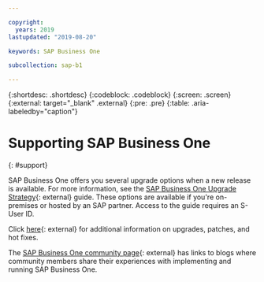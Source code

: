 ```yaml
---

copyright:
  years: 2019
lastupdated: "2019-08-20"

keywords: SAP Business One

subcollection: sap-b1

---
```


{:shortdesc: .shortdesc}
{:codeblock: .codeblock}
{:screen: .screen}
{:external: target="_blank" .external}
{:pre: .pre}
{:table: .aria-labeledby="caption"}

# Supporting SAP Business One
{: #support}

SAP Business One offers you several upgrade options when a new release is available. For more information, see the [SAP Business One Upgrade Strategy](https://help.sap.com/http.svc/rc/011000358700001396142012e/9.3/en-US/B1_Upgrade_Strategy.pdf){: external} guide. These options are available if you're on-premises or hosted by an SAP partner. Access to the guide requires an S-User ID.

Click [here](https://support.sap.com/en/offerings-programs/support-small-medium-enterprises/business-one/upgrades-patches.html){: external} for additional information on upgrades, patches, and hot fixes.

The [SAP Business One community page](https://www.sap.com/products/business-one/community.html){: external} has links to blogs where community members share their experiences with implementing and running SAP Business One.

